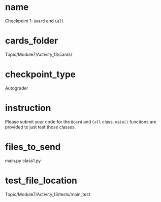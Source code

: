 # name
Checkpoint 1: `Board` and `Cell`  

# cards_folder
Topic/Module7/Activity_13/cards/

# checkpoint_type
Autograder

# instruction
Please submit your code for the `Board` and `Cell` class. `main()` functions are provided to just test those classes. 

# files_to_send
main.py class1.py

# test_file_location
Topic/Module7/Activity_13/tests/main_test
